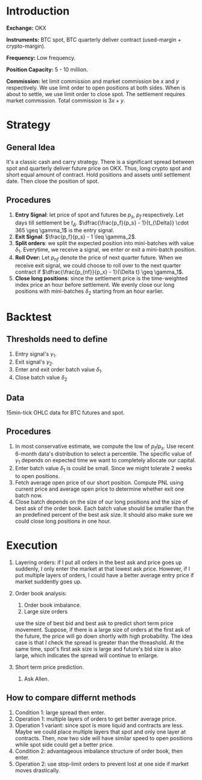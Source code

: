 # Introduction

**Exchange:** OKX

**Instruments:** BTC spot, BTC quarterly deliver contract (used-margin + crypto-margin). 

**Frequency:** Low frequency.

**Position Capacity:** 5 - 10 million.

**Commission:** let limit commission and market commission be $x$ and $y$ respectively. We use limit order to open positions at both sides. When is about to settle, we use limit order to close spot. The settlement requires market commission. Total commission is $3x + y$. 

# Strategy

## General Idea

It's a classic cash and carry strategy. There is a significant spread between spot and quarterly deliver future price on OKX. Thus, long crypto spot and short equal amount of contract. Hold positions and assets until settlement date. Then close the position of spot.

## Procedures

1. **Entry Signal**: let price of spot and futures be $p_{s}$, $p_f$ respectively. Let days till settlement be $t_{\Delta}$. $\dfrac{\frac{p_f}{p_s} - 1}{t_{\Delta}} \cdot 365 \geq \gamma_1$ is the entry signal.
2. **Exit Signal**: $\frac{p_f}{p_s} - 1 \leq \gamma_2$.
3. **Split orders**: we split the expected position into mini-batches with value $\delta_1$. Everytime, we receive a signal, we enter or exit a mini-batch position.
4. **Roll Over:** Let $p_{nf}$ denote the price of next quarter future. When we receive exit signal, we could choose to roll over to the next quarter contract if $\dfrac{\frac{p_{nf}}{p_x} - 1}{\Delta t} \geq \gamma_1$.
5. **Close long positions**: since the settlement price is the time-weighted index price an hour before settlement. We evenly close our long positions with mini-batches $\delta_2$ starting from an hour earlier.

# Backtest

## Thresholds need to define

1. Entry signal's $\gamma_1$.
2. Exit signal's $\gamma_2$.
3. Enter and exit order batch value $\delta_1$.
4. Close batch value $\delta_2$

## Data

15min-tick OHLC data for BTC futures and spot.

## Procedures

1. In most conservative estimate, we compute the low of $p_f/p_s$. Use recent 6-month data's distribution to select a percentile. The specific value of $\gamma_1$ depends on expected time we want to completely allocate our capital.
2. Enter batch value $\delta_1$ is could be small. Since we might tolerate 2 weeks to open positions.
3. Fetch average open price of our short position. Compute PNL using current price and average open price to determine whether exit one batch now.
4. Close batch depends on the size of our long positions and the size of best ask of the order book. Each batch value should be smaller than the an predefined percent of the best ask size. It should also make sure we could close long positions in one hour.

# Execution

1. Layering orders: if I put all orders in the best ask and price goes up suddenly, I only enter the market at that lowest ask price. However, if I put multiple layers of orders, I could have a better average entry price if market suddently goes up.

2. Order book analysis: 

   1. Order book imbalance.
   2. Large size orders

   use the size of best bid and best ask to predict short term price movement. Suppose, if there is a large size of orders at the first ask of the future, the price will go down shortly with high probability. The idea case is that I check the spread is greater than the threashold. At the same time, spot's first ask size is large and future's bid size is also large, which indicates the spread will continue to enlarge.

3. Short term price prediction.

   1. Ask Allen.

## How to compare differnt methods

1. Condition 1: large spread then enter.
2. Operation 1: multiple layers of orders to get better average price.
3. Operation 1 variant: since spot is more liquid and contracts are less. Maybe we could place multiple layers that spot and only one layer at contracts. Then, now two side will have similar speed to open positions while spot side could get a better price.
4. Condition 2: advantageous imbalance structure of order book, then enter.
5. Operation 2: use stop-limit orders to prevent lost at one side if market moves drastically. 
